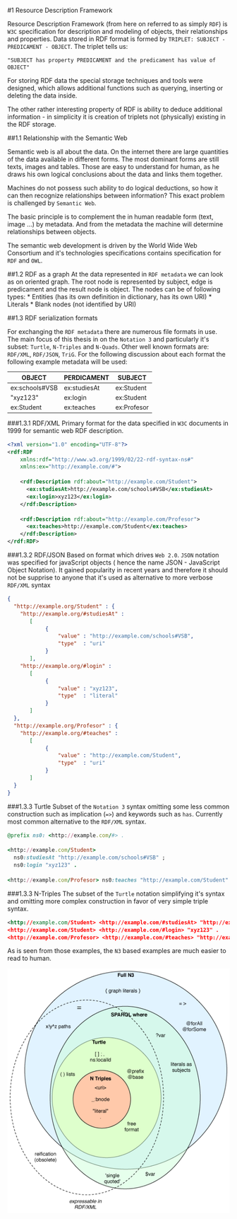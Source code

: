 #1	Resource Description Framework

Resource Description Framework (from here on referred to as simply `RDF`) is `W3C` specification for description and modeling of objects, their relationships and properties. Data stored in RDF format is formed by `TRIPLET: SUBJECT - PREDICAMENT - OBJECT`. The triplet tells us:

    "SUBJECT has property PREDICAMENT and the predicament has value of OBJECT"

For storing RDF data the special storage techniques and tools were designed, which allows additional functions such as querying, inserting or deleting the data inside. 

The other rather interesting property of RDF is ability to deduce additional information - in simplicity it is creation of triplets not (physically) existing in the RDF storage.

##1.1	Relationship with the Semantic Web

Semantic web is all about the data. On the internet there are large quantities of the data available in different forms. The most dominant forms are still texts, images and tables. Those are easy to understand for human, as he draws his own logical conclusions about the data and links them together.

Machines do not possess such ability to do logical deductions, so how it can then recognize relationships between information? This exact problem is challenged by `Semantic Web`. 

The basic principle is to complement the in human readable form (text, image ...) by metadata. And from the metadata the machine will determine relationships between objects. 

The semantic web development is driven by the World Wide Web Consortium and it's technologies specifications contains specification for `RDF` and `OWL`.

##1.2	RDF as a graph
At the data represented in `RDF metadata` we can look as on oriented graph. The root node is represented by subject, edge is predicament and the result node is object.
The nodes can be of following types:
    * Entities (has its own definition in dictionary, has its own URI)
    * Literals
    * Blank nodes (not identified by URI)

##1.3	RDF serialization formats

For exchanging the `RDF metadata` there are numerous file formats in use. The main focus of this thesis in on the  `Notation 3` and particularly it's subset: `Turtle`, `N-Triples` and `N-Quads`. Other well known formats are: `RDF/XML`, `RDF/JSON`, `TriG`. For the following discussion about each format the following example metadata will be used:

| OBJECT | PERDICAMENT | SUBJECT |
| -- | -- | -- |
|ex:schools#VSB	|ex:studiesAt |	ex:Student |
|"xyz123" |	ex:login | ex:Student |
| ex:Student | ex:teaches | ex:Profesor |

###1.3.1 RDF/XML
Primary format for the data specified in `W3C` documents in 1999 for semantic web RDF description.
```xml
<?xml version="1.0" encoding="UTF-8"?>
<rdf:RDF
	xmlns:rdf="http://www.w3.org/1999/02/22-rdf-syntax-ns#"
	xmlns:ex="http://example.com/#">

	<rdf:Description rdf:about="http://example.com/Student">
      <ex:studiesAt>http://example.com/schools#VSB</ex:studiesAt>
      <ex:login>xyz123</ex:login>
	</rdf:Description>

	<rdf:Description rdf:about="http://example.com/Profesor">
      <ex:teaches>http://example.com/Student</ex:teaches>
	</rdf:Description>
</rdf:RDF>
```

###1.3.2 RDF/JSON
Based on format which drives `Web 2.0`. `JSON` notation was specified for javaScript objects ( hence the name JSON - JavaScript Object Notation). It gained popularity in recent years and therefore it should not be supprise to anyone that it's used as alternative to more verbose `RDF/XML` syntax

```json
{
  "http://example.org/Student" : {
    "http://example.org/#studiesAt" : 
       [ 
            {  
                "value" : "http://example.com/schools#VSB", 
                "type"  : "uri"
            } 
       ],
    "http://example.org/#login" : 
       [ 
            {   
                "value" : "xyz123", 
                "type"  : "literal" 
            }
       ] 
  },
  "http://example.org/Profesor" : {
    "http://example.org/#teaches" : 
       [ 
            {  
                "value" : "http://example.com/Student", 
                "type"  : "uri" 
            } 
       ] 
  }
}
```

###1.3.3 Turtle
Subset of the `Notation 3` syntax omitting some less common construction such as implication (`=>`) and keywords such as `has`. Currently most common alternative to the `RDF/XML` syntax.

```ruby
@prefix ns0: <http://example.com/#> .

<http://example.com/Student>
  ns0:studiesAt "http://example.com/schools#VSB" ;
  ns0:login "xyz123" .

<http://example.com/Profesor> ns0:teaches "http://example.com/Student" .
```

###1.3.3 N-Triples
The subset of the `Turtle` notation simplifying it's syntax and omitting more complex construction in favor of very simple triple syntax.

```xml
<http://example.com/Student> <http://example.com/#studiesAt> "http://example.com/schools#VSB" .
<http://example.com/Student> <http://example.com/#login> "xyz123" .
<http://example.com/Profesor> <http://example.com/#teaches> "http://example.com/Student" .
```

As is seen from those examples, the `N3` based examples are much easier to read to human.

![Rdf syntax comparison](n3-venn.png)